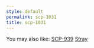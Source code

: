 ```yaml
---
style: default
permalink: scp-1031
title: scp-1031
---
```

You may also like:
[SCP-939](http://scp-wiki.net/scp-939)
[Stray](http://scp-wiki.net/stray)